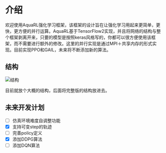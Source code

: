 # 介绍

欢迎使用AquaRL强化学习框架，该框架的设计旨在让强化学习用起来更简单，更快，更方便的并行运算。AquaRL基于TensorFlow2实现，并且将网络的结构与整个框架剥离开来，只要的模型是按照keras风格写的，你都可以很方便使用该框架，而不需要进行额外的修改。这里的并行实现是通过MPI＋共享内存的形式实现。目前实现PPO和GAIL，未来将不断添加新的算法。

## 结构

![结构](../../.gitbook/assets/Code\_structure.png)

目前就放个大概的结构，后面将完整版的结构放进去。

## 未来开发计划

* [ ] 仿真环境难度自调整功能
* [x] 支持可变step的轨迹
* [ ] 完善policy定义
* [x] 添加DDPG算法
* [ ] 添加DQN算法
